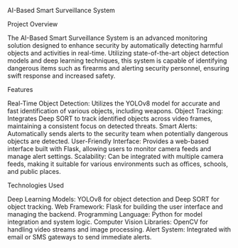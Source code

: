 AI-Based Smart Surveillance System

Project Overview

The AI-Based Smart Surveillance System is an advanced monitoring solution designed to enhance security by automatically detecting harmful objects and activities in real-time. Utilizing state-of-the-art object detection models and deep learning techniques, this system is capable of identifying dangerous items such as firearms and alerting security personnel, ensuring swift response and increased safety.

Features

Real-Time Object Detection: Utilizes the YOLOv8 model for accurate and fast identification of various objects, including weapons.
Object Tracking: Integrates Deep SORT to track identified objects across video frames, maintaining a consistent focus on detected threats.
Smart Alerts: Automatically sends alerts to the security team when potentially dangerous objects are detected.
User-Friendly Interface: Provides a web-based interface built with Flask, allowing users to monitor camera feeds and manage alert settings.
Scalability: Can be integrated with multiple camera feeds, making it suitable for various environments such as offices, schools, and public places.

Technologies Used

Deep Learning Models: YOLOv8 for object detection and Deep SORT for object tracking.
Web Framework: Flask for building the user interface and managing the backend.
Programming Language: Python for model integration and system logic.
Computer Vision Libraries: OpenCV for handling video streams and image processing.
Alert System: Integrated with email or SMS gateways to send immediate alerts.
